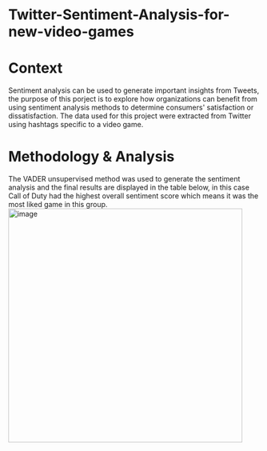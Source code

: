 # Twitter-Sentiment-Analysis-for-new-video-games
# Context
Sentiment analysis can be used to generate important insights from Tweets, the purpose of this porject is to explore how organizations can benefit from using sentiment analysis methods to determine consumers' satisfaction or dissatisfaction. The data used for this project were extracted from Twitter using hashtags specific to a video game. 
# Methodology & Analysis
The VADER unsupervised method was used to generate the sentiment analysis and the final results are displayed in the table below, in this case Call of Duty had the highest overall sentiment score which means it was the most liked game in this group.
<img width="468" alt="image" src="https://user-images.githubusercontent.com/103283892/162525387-782ec953-24be-48d7-95bf-ceeb6ea9abf5.png">
